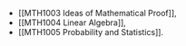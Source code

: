 - [[MTH1003 Ideas of Mathematical Proof]],
- [[MTH1004 Linear Algebra]],
- [[MTH1005 Probability and Statistics]].